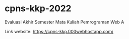 # cpns-kkp-2022
Evaluasi Akhir Semester Mata Kuliah Pemrograman Web A

Link website: https://cpns-kkp.000webhostapp.com/
